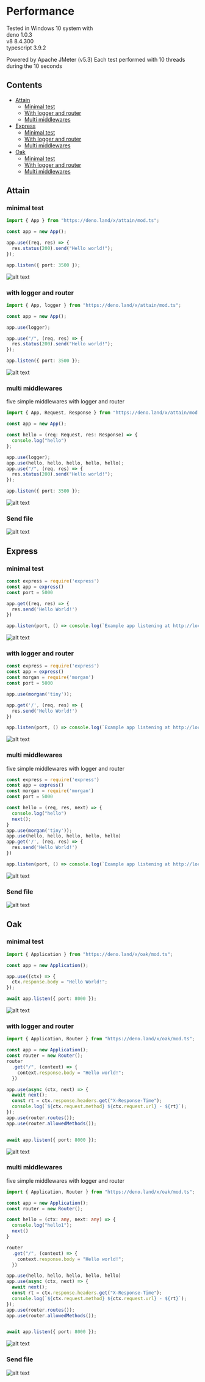 # Performance

Tested in Windows 10 system with 
<br />deno 1.0.3 
<br />v8 8.4.300
<br />typescript 3.9.2

Powered by Apache JMeter (v5.3)
Each test performed with 10 threads during the 10 seconds

## Contents
- [Attain](#attain)
  - [Minimal test](#minimal-test1)
  - [With logger and router](#with-logger-and-router1)
  - [Multi middlewares](#multi-middlewares1)
- [Express](#express)
  - [Minimal test](#minimal-test2)
  - [With logger and router](#with-logger-and-router2)
  - [Multi middlewares](#multi-middlewares2)
- [Oak](#oak)
  - [Minimal test](#minimal-test3)
  - [With logger and router](#with-logger-and-router3)
  - [Multi middlewares](#multi-middlewares3)

## Attain

### minimal test

```ts
import { App } from "https://deno.land/x/attain/mod.ts";

const app = new App();

app.use((req, res) => {
  res.status(200).send("Hello world!");
});

app.listen({ port: 3500 });
```
![alt text](https://github.com/aaronwlee/Attain/blob/master/performance/attain.png?raw=true "Attain performance")

### with logger and router

```ts
import { App, logger } from "https://deno.land/x/attain/mod.ts";

const app = new App();

app.use(logger);

app.use("/", (req, res) => {
  res.status(200).send("Hello world!");
});

app.listen({ port: 3500 });
```

![alt text](https://github.com/aaronwlee/Attain/blob/master/performance/attain-middle.png?raw=true "Attain performance")

### multi middlewares
five simple middlewares with logger and router

```ts
import { App, Request, Response } from "https://deno.land/x/attain/mod.ts";

const app = new App();

const hello = (req: Request, res: Response) => {
  console.log("hello")
};

app.use(logger);
app.use(hello, hello, hello, hello, hello);
app.use("/", (req, res) => {
  res.status(200).send("Hello world!");
});

app.listen({ port: 3500 });
```

![alt text](https://github.com/aaronwlee/Attain/blob/master/performance/attain-middlewithfive.png?raw=true "Attain performance")

### Send file

![alt text](https://github.com/aaronwlee/Attain/blob/master/performance/attain-filesend.png?raw=true "Attain performance")


## Express

### minimal test

```ts
const express = require('express')
const app = express()
const port = 5000

app.get((req, res) => {
  res.send('Hello World!')
})

app.listen(port, () => console.log(`Example app listening at http://localhost:${port}`))
```

![alt text](https://github.com/aaronwlee/Attain/blob/master/performance/express.png?raw=true "Express performance")

### with logger and router

```ts
const express = require('express')
const app = express()
const morgan = require('morgan')
const port = 5000

app.use(morgan('tiny'));

app.get('/', (req, res) => {
  res.send('Hello World!')
})

app.listen(port, () => console.log(`Example app listening at http://localhost:${port}`))
```

![alt text](https://github.com/aaronwlee/Attain/blob/master/performance/express-middle.png?raw=true "Express performance")


### multi middlewares
five simple middlewares with logger and router

```ts
const express = require('express')
const app = express()
const morgan = require('morgan')
const port = 5000

const hello = (req, res, next) => {
  console.log("hello")
  next();
}
app.use(morgan('tiny'));
app.use(hello, hello, hello, hello, hello)
app.get('/', (req, res) => {
  res.send('Hello World!')
})

app.listen(port, () => console.log(`Example app listening at http://localhost:${port}`))
```

![alt text](https://github.com/aaronwlee/Attain/blob/master/performance/express-middlewithfive.png?raw=true "Express performance")

### Send file

![alt text](https://github.com/aaronwlee/Attain/blob/master/performance/express-sendfile.png?raw=true "Express performance")


## Oak


### minimal test

```ts
import { Application } from "https://deno.land/x/oak/mod.ts";

const app = new Application();

app.use((ctx) => {
  ctx.response.body = "Hello World!";
});

await app.listen({ port: 8000 });
```

![alt text](https://github.com/aaronwlee/Attain/blob/master/performance/oak.png?raw=true "Oak performance")

### with logger and router

```ts
import { Application, Router } from "https://deno.land/x/oak/mod.ts";

const app = new Application();
const router = new Router();
router
  .get("/", (context) => {
    context.response.body = "Hello world!";
  })

app.use(async (ctx, next) => {
  await next();
  const rt = ctx.response.headers.get("X-Response-Time");
  console.log(`${ctx.request.method} ${ctx.request.url} - ${rt}`);
});
app.use(router.routes());
app.use(router.allowedMethods());


await app.listen({ port: 8000 });
```

![alt text](https://github.com/aaronwlee/Attain/blob/master/performance/oak-middle.png?raw=true "Oak performance")

### multi middlewares
five simple middlewares with logger and router

```ts
import { Application, Router } from "https://deno.land/x/oak/mod.ts";

const app = new Application();
const router = new Router();

const hello = (ctx: any, next: any) => {
  console.log("hello1");
  next()
}

router
  .get("/", (context) => {
    context.response.body = "Hello world!";
  })

app.use(hello, hello, hello, hello, hello)
app.use(async (ctx, next) => {
  await next();
  const rt = ctx.response.headers.get("X-Response-Time");
  console.log(`${ctx.request.method} ${ctx.request.url} - ${rt}`);
});
app.use(router.routes());
app.use(router.allowedMethods());


await app.listen({ port: 8000 });
```

![alt text](https://github.com/aaronwlee/Attain/blob/master/performance/oak-middlewithfive.png?raw=true "Oak performance")

### Send file

![alt text](https://github.com/aaronwlee/Attain/blob/master/performance/oak-filesend.png?raw=true "Oak performance")
